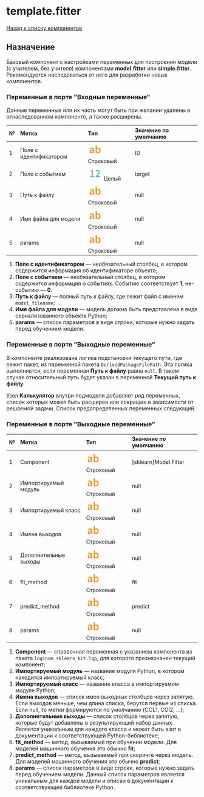 # template.fitter

[Назад к списку компонентов](../README.md)

## Назначение

Базовый компонент с настройками переменных для построения модели (с учителем, без учителя) компонентами **model.fitter** или **simple.fitter**. Рекомендуется наследоваться от него для разработки новых компонентов.


### Переменные в порте "Входные переменные"

Данные переменные или их часть могут быть при желании удалены в отнаследованном компоненте, а  также расширены.

| №  | Метка                      | Тип                                   | Значение по умолчанию  |
|:---|:---------------------------|:--------------------------------------|:-----------------------|
| 1  | Поле с идентификатором     | ![](./img/string.svg) Строковый       |ID                      |
| 2  | Поле с событием            | ![](./img/integer.svg) Целый          |target                  |
| 3  | Путь к файлу               | ![](./img/string.svg) Строковый       |null                    |
| 4  | Имя файла для модели       | ![](./img/string.svg) Строковый       |null                    |
| 5  | params                     | ![](./img/string.svg) Строковый       |null                    |


1. **Поле с идентификатором** — необязательный столбец, в котором содержится информация об идентификаторе объекта;
2. **Поле с событием** — необязательный столбец, в котором содержится информация о событиях. Событию соответствует **1**, не-событию — **0**.
3. **Путь к файлу** — полный путь к файлу, где лежит файл с именем `model_filename`;
4. **Имя файла для модели** — модель должна быть представлена в виде сериализованного объекта Python;
5. **params** — список параметров в виде строки, которые нужно задать перед обучением модели. 

### Переменные в порте "Выходные переменные"

В компоненте реализована логика подстановки текущего пути, где лежит пакет, из переменной пакета `DerivedPackageFilePath`. Эта логика выполняется, если переменная **Путь к файлу** равна `null`. В таком случае относительный путь будет указан в переменной **Текущий путь к файлу**.

Узел **Калькулятор** внутри подмодели добавляет ряд переменных, список которых может быть расширен или сокращен в зависимости от решаемой задачи. Список предопределенных переменных следующий. 

### Переменные в порте "Выходные переменные"

| №  | Метка                      | Тип                                   | Значение по умолчанию  |
|:---|:---------------------------|:--------------------------------------|:-----------------------|
| 1  | Component                  | ![](./img/string.svg) Строковый       |[sklearn]Model.Fitter   |
| 2  | Импортируемый модуль       | ![](./img/string.svg) Строковый       |null                    |
| 3  | Импортируемый класс        | ![](./img/string.svg) Строковый       |null                    |
| 4  | Имена выходов              | ![](./img/string.svg) Строковый       |null                    |
| 5  | Дополнительные выходы      | ![](./img/string.svg) Строковый       |null                    |
| 6  | fit_method                 | ![](./img/string.svg) Строковый       |fit                     |
| 7  | predict_method             | ![](./img/string.svg) Строковый       |predict                 |
| 8  | params                     | ![](./img/string.svg) Строковый       |null                    |


1. **Component** — справочная переменная с указанием компонента из пакета `loginom_sklearn_kit.lgp`, для которого презназначен текущий компонент;
2. **Импортируемый модуль** — название модуля Python, в котором находится импортируемый класс;
3. **Импортируемый класс** — название класса в импортируемом модуле Python;
4. **Имена выходов** — список имен выходных столбцов через запятую. Если выходов меньше, чем длина списка, берутся первые из списка. Если null, то метки формируются по умолчанию (COL1, COl2, ...);
5. **Дополнительные выходы** — список столбцов через запятую, которые будут добавлены в результирующий набор данных. Является уникальным для каждого класса и может быть взят в документации к соответствующей Python-библиотеке;
11. **fit_method** — метод, вызываемый при обучении модели. Для моделей машинного обучения это обычно **fit**;
12. **predict_method** —  метод, вызываемый при скоринге через модель. Для моделей машинного обучения это обычно **predict**;
13. **params** — список параметров в виде строки, которые нужно задать перед обучением модели. Данный список параметров является уникальным для каждой модели и описан в документации к соответствующей библиотеке Python.
